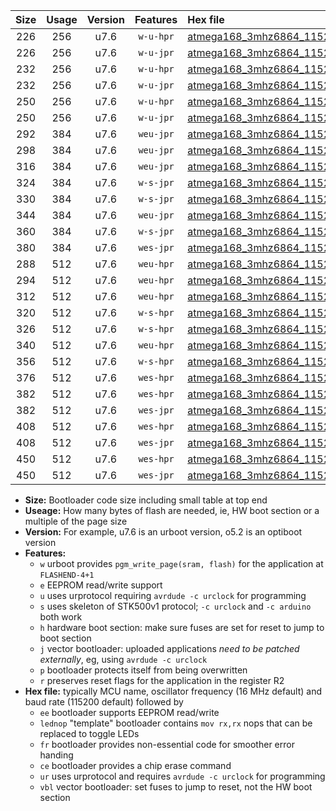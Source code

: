 |Size|Usage|Version|Features|Hex file|
|:-:|:-:|:-:|:-:|:--|
|226|256|u7.6|`w-u-hpr`|[atmega168_3mhz6864_115200bps_ur.hex](https://raw.githubusercontent.com/stefanrueger/urboot/main//atmega168_3mhz6864_115200bps_ur.hex)|
|226|256|u7.6|`w-u-jpr`|[atmega168_3mhz6864_115200bps_ur_vbl.hex](https://raw.githubusercontent.com/stefanrueger/urboot/main//atmega168_3mhz6864_115200bps_ur_vbl.hex)|
|232|256|u7.6|`w-u-hpr`|[atmega168_3mhz6864_115200bps_lednop_ur.hex](https://raw.githubusercontent.com/stefanrueger/urboot/main//atmega168_3mhz6864_115200bps_lednop_ur.hex)|
|232|256|u7.6|`w-u-jpr`|[atmega168_3mhz6864_115200bps_lednop_ur_vbl.hex](https://raw.githubusercontent.com/stefanrueger/urboot/main//atmega168_3mhz6864_115200bps_lednop_ur_vbl.hex)|
|250|256|u7.6|`w-u-hpr`|[atmega168_3mhz6864_115200bps_lednop_fr_ur.hex](https://raw.githubusercontent.com/stefanrueger/urboot/main//atmega168_3mhz6864_115200bps_lednop_fr_ur.hex)|
|250|256|u7.6|`w-u-jpr`|[atmega168_3mhz6864_115200bps_lednop_fr_ur_vbl.hex](https://raw.githubusercontent.com/stefanrueger/urboot/main//atmega168_3mhz6864_115200bps_lednop_fr_ur_vbl.hex)|
|292|384|u7.6|`weu-jpr`|[atmega168_3mhz6864_115200bps_ee_ur_vbl.hex](https://raw.githubusercontent.com/stefanrueger/urboot/main//atmega168_3mhz6864_115200bps_ee_ur_vbl.hex)|
|298|384|u7.6|`weu-jpr`|[atmega168_3mhz6864_115200bps_ee_lednop_ur_vbl.hex](https://raw.githubusercontent.com/stefanrueger/urboot/main//atmega168_3mhz6864_115200bps_ee_lednop_ur_vbl.hex)|
|316|384|u7.6|`weu-jpr`|[atmega168_3mhz6864_115200bps_ee_lednop_fr_ur_vbl.hex](https://raw.githubusercontent.com/stefanrueger/urboot/main//atmega168_3mhz6864_115200bps_ee_lednop_fr_ur_vbl.hex)|
|324|384|u7.6|`w-s-jpr`|[atmega168_3mhz6864_115200bps_vbl.hex](https://raw.githubusercontent.com/stefanrueger/urboot/main//atmega168_3mhz6864_115200bps_vbl.hex)|
|330|384|u7.6|`w-s-jpr`|[atmega168_3mhz6864_115200bps_lednop_vbl.hex](https://raw.githubusercontent.com/stefanrueger/urboot/main//atmega168_3mhz6864_115200bps_lednop_vbl.hex)|
|344|384|u7.6|`weu-jpr`|[atmega168_3mhz6864_115200bps_ee_lednop_fr_ce_ur_vbl.hex](https://raw.githubusercontent.com/stefanrueger/urboot/main//atmega168_3mhz6864_115200bps_ee_lednop_fr_ce_ur_vbl.hex)|
|360|384|u7.6|`w-s-jpr`|[atmega168_3mhz6864_115200bps_lednop_fr_vbl.hex](https://raw.githubusercontent.com/stefanrueger/urboot/main//atmega168_3mhz6864_115200bps_lednop_fr_vbl.hex)|
|380|384|u7.6|`wes-jpr`|[atmega168_3mhz6864_115200bps_ee_vbl.hex](https://raw.githubusercontent.com/stefanrueger/urboot/main//atmega168_3mhz6864_115200bps_ee_vbl.hex)|
|288|512|u7.6|`weu-hpr`|[atmega168_3mhz6864_115200bps_ee_ur.hex](https://raw.githubusercontent.com/stefanrueger/urboot/main//atmega168_3mhz6864_115200bps_ee_ur.hex)|
|294|512|u7.6|`weu-hpr`|[atmega168_3mhz6864_115200bps_ee_lednop_ur.hex](https://raw.githubusercontent.com/stefanrueger/urboot/main//atmega168_3mhz6864_115200bps_ee_lednop_ur.hex)|
|312|512|u7.6|`weu-hpr`|[atmega168_3mhz6864_115200bps_ee_lednop_fr_ur.hex](https://raw.githubusercontent.com/stefanrueger/urboot/main//atmega168_3mhz6864_115200bps_ee_lednop_fr_ur.hex)|
|320|512|u7.6|`w-s-hpr`|[atmega168_3mhz6864_115200bps.hex](https://raw.githubusercontent.com/stefanrueger/urboot/main//atmega168_3mhz6864_115200bps.hex)|
|326|512|u7.6|`w-s-hpr`|[atmega168_3mhz6864_115200bps_lednop.hex](https://raw.githubusercontent.com/stefanrueger/urboot/main//atmega168_3mhz6864_115200bps_lednop.hex)|
|340|512|u7.6|`weu-hpr`|[atmega168_3mhz6864_115200bps_ee_lednop_fr_ce_ur.hex](https://raw.githubusercontent.com/stefanrueger/urboot/main//atmega168_3mhz6864_115200bps_ee_lednop_fr_ce_ur.hex)|
|356|512|u7.6|`w-s-hpr`|[atmega168_3mhz6864_115200bps_lednop_fr.hex](https://raw.githubusercontent.com/stefanrueger/urboot/main//atmega168_3mhz6864_115200bps_lednop_fr.hex)|
|376|512|u7.6|`wes-hpr`|[atmega168_3mhz6864_115200bps_ee.hex](https://raw.githubusercontent.com/stefanrueger/urboot/main//atmega168_3mhz6864_115200bps_ee.hex)|
|382|512|u7.6|`wes-hpr`|[atmega168_3mhz6864_115200bps_ee_lednop.hex](https://raw.githubusercontent.com/stefanrueger/urboot/main//atmega168_3mhz6864_115200bps_ee_lednop.hex)|
|382|512|u7.6|`wes-jpr`|[atmega168_3mhz6864_115200bps_ee_lednop_vbl.hex](https://raw.githubusercontent.com/stefanrueger/urboot/main//atmega168_3mhz6864_115200bps_ee_lednop_vbl.hex)|
|408|512|u7.6|`wes-hpr`|[atmega168_3mhz6864_115200bps_ee_lednop_fr.hex](https://raw.githubusercontent.com/stefanrueger/urboot/main//atmega168_3mhz6864_115200bps_ee_lednop_fr.hex)|
|408|512|u7.6|`wes-jpr`|[atmega168_3mhz6864_115200bps_ee_lednop_fr_vbl.hex](https://raw.githubusercontent.com/stefanrueger/urboot/main//atmega168_3mhz6864_115200bps_ee_lednop_fr_vbl.hex)|
|450|512|u7.6|`wes-hpr`|[atmega168_3mhz6864_115200bps_ee_lednop_fr_ce.hex](https://raw.githubusercontent.com/stefanrueger/urboot/main//atmega168_3mhz6864_115200bps_ee_lednop_fr_ce.hex)|
|450|512|u7.6|`wes-jpr`|[atmega168_3mhz6864_115200bps_ee_lednop_fr_ce_vbl.hex](https://raw.githubusercontent.com/stefanrueger/urboot/main//atmega168_3mhz6864_115200bps_ee_lednop_fr_ce_vbl.hex)|

- **Size:** Bootloader code size including small table at top end
- **Useage:** How many bytes of flash are needed, ie, HW boot section or a multiple of the page size
- **Version:** For example, u7.6 is an urboot version, o5.2 is an optiboot version
- **Features:**
  + `w` urboot provides `pgm_write_page(sram, flash)` for the application at `FLASHEND-4+1`
  + `e` EEPROM read/write support
  + `u` uses urprotocol requiring `avrdude -c urclock` for programming
  + `s` uses skeleton of STK500v1 protocol; `-c urclock` and `-c arduino` both work
  + `h` hardware boot section: make sure fuses are set for reset to jump to boot section
  + `j` vector bootloader: uploaded applications *need to be patched externally*, eg, using `avrdude -c urclock`
  + `p` bootloader protects itself from being overwritten
  + `r` preserves reset flags for the application in the register R2
- **Hex file:** typically MCU name, oscillator frequency (16 MHz default) and baud rate (115200 default) followed by
  + `ee` bootloader supports EEPROM read/write
  + `lednop` "template" bootloader contains `mov rx,rx` nops that can be replaced to toggle LEDs
  + `fr` bootloader provides non-essential code for smoother error handing
  + `ce` bootloader provides a chip erase command
  + `ur` uses urprotocol and requires `avrdude -c urclock` for programming
  + `vbl` vector bootloader: set fuses to jump to reset, not the HW boot section
